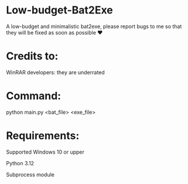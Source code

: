 # Low-budget-Bat2Exe
A low-budget and minimalistic bat2exe, please report bugs to me so that they will be fixed as soon as possible ♥️
# Credits to:
WinRAR developers: they are underrated
# Command:
python main.py <bat_file> <exe_file>
# Requirements:
Supported Windows 10 or upper

Python 3.12

Subprocess module
